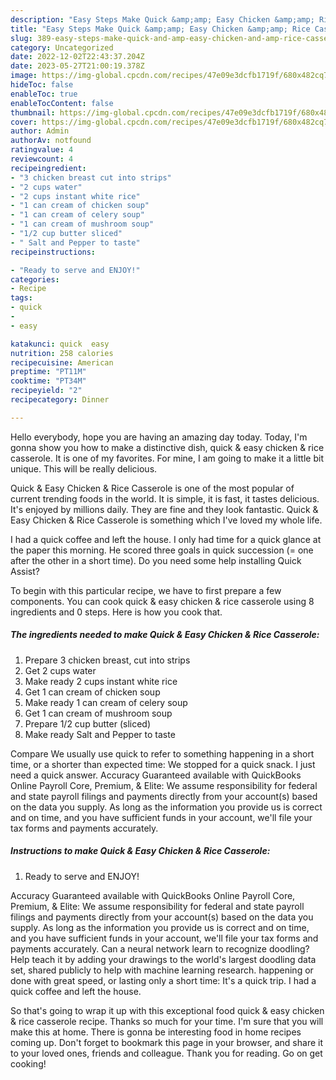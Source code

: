 ```yaml
---
description: "Easy Steps Make Quick &amp;amp; Easy Chicken &amp;amp; Rice Casserole yang Very Delicious"
title: "Easy Steps Make Quick &amp;amp; Easy Chicken &amp;amp; Rice Casserole yang Very Delicious"
slug: 389-easy-steps-make-quick-and-amp-easy-chicken-and-amp-rice-casserole-yang-very-delicious
category: Uncategorized
date: 2022-12-02T22:43:37.204Z
date: 2023-05-27T21:00:19.378Z
image: https://img-global.cpcdn.com/recipes/47e09e3dcfb1719f/680x482cq70/quick-easy-chicken-rice-casserole-recipe-main-photo.jpg
hideToc: false
enableToc: true
enableTocContent: false
thumbnail: https://img-global.cpcdn.com/recipes/47e09e3dcfb1719f/680x482cq70/quick-easy-chicken-rice-casserole-recipe-main-photo.jpg
cover: https://img-global.cpcdn.com/recipes/47e09e3dcfb1719f/680x482cq70/quick-easy-chicken-rice-casserole-recipe-main-photo.jpg
author: Admin
authorAv: notfound
ratingvalue: 4
reviewcount: 4
recipeingredient:
- "3 chicken breast cut into strips"
- "2 cups water"
- "2 cups instant white rice"
- "1 can cream of chicken soup"
- "1 can cream of celery soup"
- "1 can cream of mushroom soup"
- "1/2 cup butter sliced"
- " Salt and Pepper to taste"
recipeinstructions:

- "Ready to serve and ENJOY!"
categories:
- Recipe
tags:
- quick
- 
- easy

katakunci: quick  easy 
nutrition: 258 calories
recipecuisine: American
preptime: "PT11M"
cooktime: "PT34M"
recipeyield: "2"
recipecategory: Dinner

---
```



Hello everybody, hope you are having an amazing day today. Today, I'm gonna show you how to make a distinctive dish, quick &amp; easy chicken &amp; rice casserole. It is one of my favorites. For mine, I am going to make it a little bit unique. This will be really delicious.

Quick &amp; Easy Chicken &amp; Rice Casserole is one of the most popular of current trending foods in the world. It is simple, it is fast, it tastes delicious. It's enjoyed by millions daily. They are fine and they look fantastic. Quick &amp; Easy Chicken &amp; Rice Casserole is something which I've loved my whole life.

I had a quick coffee and left the house. I only had time for a quick glance at the paper this morning. He scored three goals in quick succession (= one after the other in a short time). Do you need some help installing Quick Assist?


To begin with this particular recipe, we have to first prepare a few components. You can cook quick &amp; easy chicken &amp; rice casserole using 8 ingredients and 0 steps. Here is how you cook that.

<!--inarticleads1-->

##### The ingredients needed to make Quick &amp; Easy Chicken &amp; Rice Casserole:

1. Prepare 3 chicken breast, cut into strips
1. Get 2 cups water
1. Make ready 2 cups instant white rice
1. Get 1 can cream of chicken soup
1. Make ready 1 can cream of celery soup
1. Get 1 can cream of mushroom soup
1. Prepare 1/2 cup butter (sliced)
1. Make ready  Salt and Pepper to taste


Compare We usually use quick to refer to something happening in a short time, or a shorter than expected time: We stopped for a quick snack. I just need a quick answer. Accuracy Guaranteed available with QuickBooks Online Payroll Core, Premium, &amp; Elite: We assume responsibility for federal and state payroll filings and payments directly from your account(s) based on the data you supply. As long as the information you provide us is correct and on time, and you have sufficient funds in your account, we&#39;ll file your tax forms and payments accurately. 

<!--inarticleads2-->

##### Instructions to make Quick &amp; Easy Chicken &amp; Rice Casserole:


1. Ready to serve and ENJOY!

Accuracy Guaranteed available with QuickBooks Online Payroll Core, Premium, &amp; Elite: We assume responsibility for federal and state payroll filings and payments directly from your account(s) based on the data you supply. As long as the information you provide us is correct and on time, and you have sufficient funds in your account, we&#39;ll file your tax forms and payments accurately. Can a neural network learn to recognize doodling? Help teach it by adding your drawings to the world&#39;s largest doodling data set, shared publicly to help with machine learning research. happening or done with great speed, or lasting only a short time: It&#39;s a quick trip. I had a quick coffee and left the house. 

So that's going to wrap it up with this exceptional food quick &amp; easy chicken &amp; rice casserole recipe. Thanks so much for your time. I'm sure that you will make this at home. There is gonna be interesting food in home recipes coming up. Don't forget to bookmark this page in your browser, and share it to your loved ones, friends and colleague. Thank you for reading. Go on get cooking!
